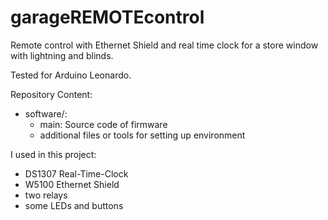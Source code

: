 # garageREMOTEcontrol
Remote control with Ethernet Shield and real time clock for a store window with lightning and blinds.

Tested for Arduino Leonardo.

Repository Content:
- software/:
	- main: Source code of firmware
	- additional files or tools for setting up environment

I used in this project:
- DS1307 Real-Time-Clock
- W5100 Ethernet Shield
- two relays
- some LEDs and buttons
